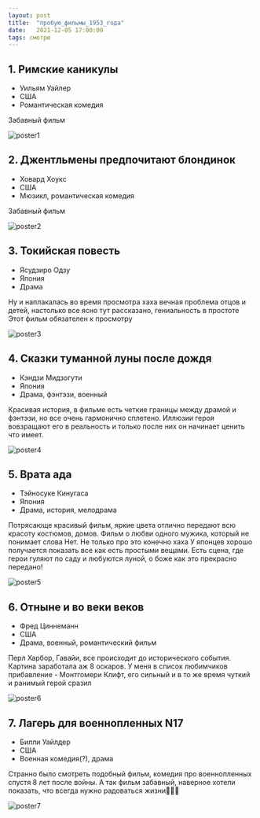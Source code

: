```yaml
---
layout: post
title:  "пробую_фильмы_1953_года"
date:   2021-12-05 17:00:00
tags: смотрю
---
```


## 1. Римские каникулы
- Уильям Уайлер
- США
- Романтическая комедия

Забавный фильм

![poster1](https://image.posterlounge.com/img/products/610000/600085/600085_poster_l.jpg)

## 2. Джентльмены предпочитают блондинок
- Ховард Хоукс
- США
- Мюзикл, романтическая комедия

Забавный фильм

![poster2](https://www.film.ru/sites/default/files/movies/posters/Gentlemen-Prefer-Blondes-6.jpg)

## 3. Токийская повесть
- Ясудзиро Одзу
- Япония
- Драма

Ну и наплакалась во время просмотра хаха вечная проблема отцов и детей, настолько все ясно тут рассказано, гениальность в простоте
Этот фильм обязателен к просмотру

![poster3](https://upload.wikimedia.org/wikipedia/commons/a/af/Tokyo_monogatari_poster_2.jpg)

## 4. Сказки туманной луны после дождя
- Кэндзи Мидзогути
- Япония
- Драма, фэнтэзи, военный

Красивая история, в фильме есть четкие границы между драмой и фэнтэзи, но все очень гармонично сплетено. Иллюзии героя вовзращают его в реальность и только после них он начинает ценить что имеет.

![poster4](https://avatars.mds.yandex.net/get-kinopoisk-image/1704946/4fb0cf19-e604-4b03-ac60-7fb10c7ba64d/960x960)

## 5. Врата ада
- Тэйносуке Кинугаса
- Япония
- Драма, история, мелодрама

Потрясающе красивый фильм, яркие цвета отлично передают всю красоту костюмов, домов. Фильм о любви одного мужика, который не понимает слова Нет.
Не только про это конечно хаха
У японцев хорошо получается показать все как есть простыми вещами.
Есть сцена, где герои гуляют по саду и любуются луной, о боже как это прекрасно передано!

![poster5](https://avatars.mds.yandex.net/get-kinopoisk-image/1900788/70d0cbd6-37d5-4d03-951b-dfa1e317ec5d/800x800)

## 6. Отныне и во веки веков
- Фред Циннеманн
- США
- Драма, военный, романтический фильм

Перл Харбор, Гавайи, все происходит до исторического события. Картина заработала аж 8 оскаров.
У меня в список любимчиков прибавление - Монтгомери Клифт, его сильный и в то же время чуткий и ранимый герой сразил

![poster6](https://www.film.ru/sites/default/files/movies/posters/From-Here-to-Eternity-1_0.jpg)

## 7. Лагерь для военнопленных N17
- Билли Уайлдер
- США
- Военная комедия(?), драма

Странно было смотреть подобный фильм, комедия про военнопленных спустя 8 лет после войны.
А так фильм забавный, наверное хотели показать, что всегда нужно радоваться жизни🤷🏻‍♀️

![poster7](https://www.film.ru/sites/default/files/movies/posters/Stalag-17-9.jpg)
